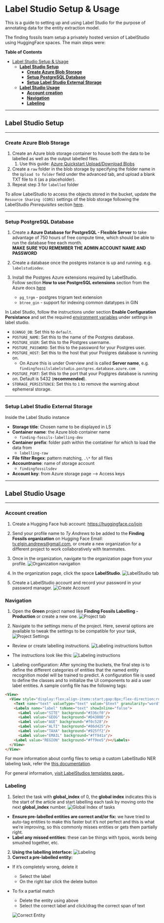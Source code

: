 # Label Studio Setup & Usage

This is a guide to setting up and using Label Studio for the purpose of annotating data for the entity extraction model.

The finding fossils team setup a privately hosted version of LabelStudio using HuggingFace spaces. The main steps were:

**Table of Contents**

- [Label Studio Setup \& Usage](#label-studio-setup--usage)
  - [**Label Studio Setup**](#label-studio-setup)
    - [**Create Azure Blob Storage**](#create-azure-blob-storage)
    - [**Setup PostgreSQL Database**](#setup-postgresql-database)
    - [**Setup Label Studio External Storage**](#setup-label-studio-external-storage)
  - [**Label Studio Usage**](#label-studio-usage)
    - [**Account creation**](#account-creation)
    - [**Navigation**](#navigation)
    - [**Labeling**](#labeling)
---
## **Label Studio Setup**
---
### **Create Azure Blob Storage**

1. Create an Azure blob storage container to house both the data to be labelled as well as the output labelled files.
   1. Use this guide: [Azure Quickstart Upload/Download Blobs](https://www.google.com/search?q=create+azure+blob+storage+container&rlz=1C1RXQR_enCA1013CA1013&oq=create+azure+blob+storage+container&gs_lcrp=EgZjaHJvbWUyBggAEEUYOTIICAEQABgWGB4yCAgCEAAYFhgeMggIAxAAGBYYHjIICAQQABgWGB4yCAgFEAAYFhgeMggIBhAAGBYYHjIICAcQABgWGB4yCAgIEAAYFhgeMggICRAAGBYYHtIBCDc0OTZqMGo3qAIAsAIA&sourceid=chrome&ie=UTF-8)
2. Create a `raw` folder in the blob storage by specifying the folder name in the `Upload to folder` field under the advanced tab, and upload a blank TXT file to it (as a placeholder).
3. Repeat step 3 for `labelled` folder

To allow LabelStudio to access the objects stored in the bucket, update the `Resource Sharing (CORS)` settings of the blob storage following the LabelStudio *Prerequisites* section [here](https://labelstud.io/guide/storage.html#Microsoft-Azure-Blob-storage).

---

### **Setup PostgreSQL Database**

1. Create a **Azure Database for PostgreSQL - Flexible Server** to take advantage of 750 hours of free compute time, which should be able to run the database free each month. \
**MAKE SURE YOU REMEMBER THE ADMIN ACCOUNT NAME AND PASSWORD** 

2. Create a database once the postgres instance is up and running. e.g. `labelstudiodev`.

3. Install the Postgres Azure extensions required by LabelStudio. \
Follow section **How to use PostgreSQL extensions** section from the Azure docs [here](https://learn.microsoft.com/en-us/azure/postgresql/flexible-server/concepts-extensions)
   - `pg_trgm` - postgres trigram text extension
   - `btree_gin` - support for indexing common datatypes in GIN

In Label Studio, follow the instructions under section **Enable Configuration Persistance** and set the required [environment variables](https://huggingface.co/docs/hub/spaces-sdks-docker-label-studio) under settings in label studio.

- `DJANGO_DB`: Set this to `default`.
- `POSTGRE_NAME`: Set this to the name of the Postgres database.
- `POSTGRE_USER`: Set this to the Postgres username.
- `POSTGRE_PASSWORD`: Set this to the password for your Postgres user.
- `POSTGRE_HOST`: Set this to the host that your Postgres database is running on.
  - On Azure this is under Overview and is called **Server name**, e.g. `findingfossilslabelstudio.postgres.database.azure.com`
- `POSTGRE_PORT`: Set this to the port that your Pogtgres database is running on. Default is 5432 (**recommended**).
- `STORAGE_PERSISTENCE`: Set this to `1` to remove the warning about ephemeral storage.

---

### **Setup Label Studio External Storage**

Inside the Label Studio instance

- **Storage title**: Chosen name to be displayed in LS
- **Container name**: the Azure blob container name
  - `finding-fossils-labelling-dev`
- **Container prefix**: folder path within the contatiner for which to load the data from
  - `labelling-raw`
- **File filter Regex**: pattern matching, `.\*` for all files
- **Accountname**: name of storage account
  - `findingfossilsdev`
- **Account key**: from Azure storage page --> Access keys

---

## **Label Studio Usage**
---
### **Account creation**

1. Create a Hugging Face hub account: https://huggingface.co/join
2. Send your profile name to *Ty Andrews* to be added to the **Finding Fossils organization** on Hugging Face
Email: ty.elgin.andrews@gmail.com, or create a new organization for a different project to work collaboratively with teammates.
3. Once in the organization, navigate to the organization page from your profile.
![Organization navigation](../../assets/labelstudio-instructions/org_nav.png)

1. In the organization page, click the space 
**LabelStudio**.
![LabelStudio tab](../../assets/labelstudio-instructions/labelstudio_tab.png)

1. Create a LabelStudio account and record your password in your password manager.
![Create Account](../../assets/labelstudio-instructions/account_creation.png)

### **Navigation**

1. Open the **Green** project named like **Finding Fossils Labelling - Production** or create a new one.
![Project tab](../../assets/labelstudio-instructions/green_tab.png)

2. Navigate to the settings menu of the project. Here, several options are available to tweak the settings to be compatible for your task,
![Project Settings](../../assets/labelstudio-instructions/settings.png)

  - Review or create labelling instructions.
  ![Labeling instructions button](../../assets/labelstudio-instructions/labeling_instructions_button.png)
  - The instructions look like this:
  ![Labeling instructions](../../assets/labelstudio-instructions/labeling_instructions.png)

  - Labeling configuration:
After syncing the buckets, the final step is to define the different categories of entities that the named entity recognition model will be trained to predict. A configuration file is used to define the classes and to initialize the UI components to aid a user label entities. A sample config file has the following tags:
```html
<View>
  <View style="display:flex;align-items:start;gap:8px;flex-direction:row-reverse">
    <Text name="text" valueType="text" value="$text" granularity="word"/>
    <Labels name="label" toName="text" showInline="false">
      <Label value="SITE" background="#336cf0"/>
      <Label value="GEOG" background="#D4380D"/>
      <Label value="AGE" background="#f0c528"/>
      <Label value="ALTI" background="#86d425"/>
      <Label value="TAXA" background="#925ff2"/>
      <Label value="EMAIL" background="#ff941a"/>
    <Label value="REGION" background="#ff9ee5"/></Labels>
  </View>
</View>
```
For more information about config files to setup a custom LabelStudio NER labeling task, refer the [this documentation](https://labelstud.io/templates/named_entity.html).

For general information, [visit LabelStudios templates page.](https://labelstud.io/templates/index.html).

### **Labeling**

1. Select the task with **global_index** of 0, the **global index** indicates this is the start of the article and start labelling each task by moving onto the next **global_index** number.
![Global Index of tasks](../../assets/labelstudio-instructions/global_index.png)
- **Ensure pre-labelled entities are correct and/or fix:** we have tried to auto-tag entities to make this faster but it’s not perfect and this is what we’re improving, so this commonly misses entities or gets them partially right.
- **Label any missed entities:** these can be things with typos, words being smushed together, etc.
2. **Using the labelling interface:**
![Labeling](../../assets/labelstudio-instructions/labeling.png)
3. **Correct a pre-labelled entity:**
- If it’s completely wrong, delete it 
  - Select the label
  - On the right bar click the delete button
- To fix a partial match
  - Delete the entity using above
  - Select the correct label and click/drag the correct span of text

  ![Correct Entity](../../assets/labelstudio-instructions/correct_labels.png)